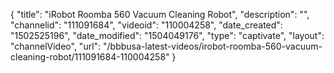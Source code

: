 {
    "title": "iRobot Roomba 560 Vacuum Cleaning Robot",
    "description": "",
    "channelid": "111091684",
    "videoid": "110004258",
    "date_created": "1502525196",
    "date_modified": "1504049176",
    "type": "captivate",
    "layout": "channelVideo",
    "url": "\/bbbusa-latest-videos\/irobot-roomba-560-vacuum-cleaning-robot\/111091684-110004258"
}